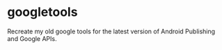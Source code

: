 # googletools

Recreate my old google tools for the latest version of Android Publishing and
Google APIs.

